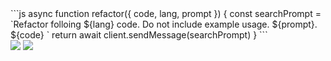 <div mt="2" grid="~ cols-1 gap-2">
<div>
<Transform :scale="0.8">
```js
async function refactor({ code, lang, prompt }) {
  const searchPrompt = `Refactor folloing ${lang} code. Do not include example usage. ${prompt}.
  ${code}
`
  return await client.sendMessage(searchPrompt)
}
```

</Transform>
</div>
<div>
<img mx-auto src="/chatgpt-demo4.jpg" w="75%" h="~" />
<img mx-auto src="/chatgpt-demo5.jpg" w="75%" h="~" />
</div>
</div >
